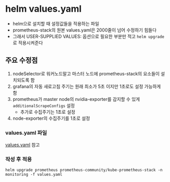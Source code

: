 # helm values.yaml
- helm으로 설치할 때 설정값들을 적용하는 파일
- prometheus-stack의 원본 values.yaml은 2000줄이 넘어 수정하기 힘들다
- 그래서 USER-SUPPLIED VALUES: 옵션으로 필요한 부분만 적고 `helm upgrade`로 적용시켜준다

## 주요 수정점
1. nodeSelector로 워커노드말고 마스터 노드에 prometheus-stack의 요소들이 설치되도록 함
2. grafana의 자동 새로고침 주기는 원래 최소가 5초 이지만 1초로도 설정 가능하게 함
3. prometheus가 master node의 nvidia-exporter를 감지할 수 있게 `additionalScrapeConfigs` 설정
   - 추가로 수집주기는 1초로 설정
4. node-exporter의 수집주기를 1초로 설정

### values.yaml 파일
[values.yaml](values.yaml) 참고

### 작성 후 적용
`helm upgrade prometheus prometheus-community/kube-prometheus-stack -n monitoring -f values.yaml`
